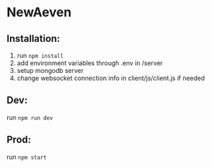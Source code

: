 # NewAeven
## Installation:

1. run `npm install`
2. add environment variables through .env in /server 
3. setup mongodb server
4. change websocket connection info in client/js/client.js if needed

## Dev:

run `npm run dev`

## Prod:

run `npm start`
